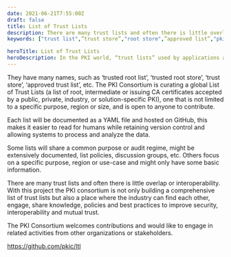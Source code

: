 ```yaml
---
date: 2021-06-21T7:55:00Z
draft: false
title: List of Trust Lists
description: There are many trust lists and often there is little overlap or interoperability. With this project the PKI consortium is not only building a comprehensive list of trust lists but also a place where the industry can find each other, engage, share knowledge, policies and best practices to improve security, interoperability and mutual trust.
keywords: ["trust list",”trust store”,"root store",”approved list”,"pki"]

heroTitle: List of Trust Lists
heroDescription: In the PKI world, “trust lists” used by applications are the cornerstone of a working PKI infrastructure. Trust lists embedded in applications tell all members of a PKI community whether or not they can trust a certificate and its issue.
---
```


They have many names, such as ‘trusted root list’, ‘trusted root store’, ‘trust store’, ‘approved trust list’, etc. The PKI Consortium is curating a global List of Trust Lists (a list of root, intermediate or issuing CA certificates accepted by a public, private, industry, or solution-specific PKI), one that is not limited to a specific purpose, region or size, and is open to anyone to contribute.

Each list will be documented as a YAML file and hosted on GitHub, this makes it easier to read for humans while retaining version control and allowing systems to process and analyze the data.

Some lists will share a common purpose or audit regime, might be extensively documented, list policies, discussion groups, etc. Others focus on a specific purpose, region or use-case and might only have some basic information.

There are many trust lists and often there is little overlap or interoperability. With this project the PKI consortium is not only building a comprehensive list of trust lists but also a place where the industry can find each other, engage, share knowledge, policies and best practices to improve security, interoperability and mutual trust.

The PKI Consortium welcomes contributions and would like to engage in related activities from other organizations or stakeholders.

https://github.com/pkic/ltl
